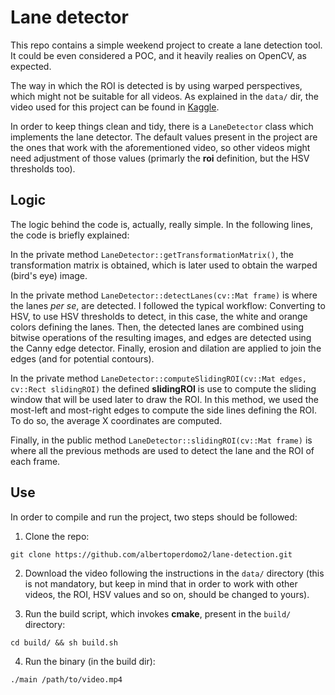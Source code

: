 # Lane detector
This repo contains a simple weekend project to create a lane detection tool. It could be even considered a POC, and it heavily realies on OpenCV, as expected. 

The way in which the ROI is detected is by using warped perspectives, which might not be suitable for all videos. As explained in the `data/` dir, the video used for this project can be found in [Kaggle](https://www.kaggle.com/datasets/dpamgautam/video-file-for-lane-detection-project). 

In order to keep things clean and tidy, there is a `LaneDetector` class which implements the lane detector. The default values present in the project are the ones that work with the aforementioned video, so other videos might need adjustment of those values (primarly the **roi** definition, but the HSV thresholds too). 

## Logic
The logic behind the code is, actually, really simple. In the following lines, the code is briefly explained:

In the private method `LaneDetector::getTransformationMatrix()`, the transformation matrix is obtained, which is later used to obtain the warped (bird's eye) image. 

In the private method `LaneDetector::detectLanes(cv::Mat frame)` is where the lanes *per se*, are detected. I followed the typical workflow: Converting to HSV, to use HSV thresholds to detect, in this case, the white and orange colors defining the lanes. Then, the detected lanes are combined using bitwise operations of the resulting images, and edges are detected using the Canny edge detector. 
Finally, erosion and dilation are applied to join the edges (and for potential contours).

In the private method `LaneDetector::computeSlidingROI(cv::Mat edges, cv::Rect slidingROI)` the defined **slidingROI** is use to compute the sliding window that will be used later to draw the ROI. In this method, we used the most-left and most-right edges to compute the side lines defining the ROI. To do so, the average X coordinates are computed. 

Finally, in the public method `LaneDetector::slidingROI(cv::Mat frame)` is where all the previous methods are used to detect the lane and the ROI of each frame. 

## Use
In order to compile and run the project, two steps should be followed:
1. Clone the repo:
```
git clone https://github.com/albertoperdomo2/lane-detection.git 
```

2. Download the video following the instructions in the `data/` directory (this is not mandatory, but keep in mind that in order to work with other videos, the ROI, HSV values and so on, should be changed to yours). 

3. Run the build script, which invokes **cmake**, present in the `build/` directory:
```
cd build/ && sh build.sh
``` 

4. Run the binary (in the build dir):
```
./main /path/to/video.mp4
```
